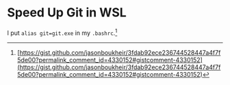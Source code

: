 
# Speed Up Git in WSL

I put `alias git=git.exe` in my `.bashrc`.[^1]


[^1]: [https://gist.github.com/jasonboukheir/3fdab92ece236744528447a4f7f5de00?permalink_comment_id=4330152#gistcomment-4330152](https://gist.github.com/jasonboukheir/3fdab92ece236744528447a4f7f5de00?permalink_comment_id=4330152#gistcomment-4330152)